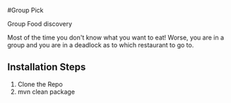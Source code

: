 #Group Pick

Group Food discovery

Most of the time you don't know what you want to eat!
Worse, you are in a group and you are in a deadlock as to which restaurant to go to.

## Installation Steps
1. Clone the Repo
2. mvn clean package


